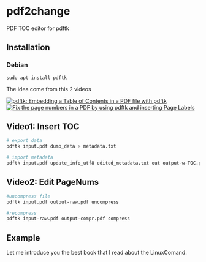 # pdf2change
PDF TOC editor for pdftk

## Installation
### Debian
`sudo apt install pdftk`

The idea come from this 2 videos

[![pdftk: Embedding a Table of Contents in a PDF file with pdftk][img1]][vid1]
[![Fix the page numbers in a PDF by using pdftk and inserting Page Labels][img2]][vid2]


## Video1: Insert TOC
```bash
# export data
pdftk input.pdf dump_data > metadata.txt

# import metadata
pdftk input.pdf update_info_utf8 edited_metadata.txt out output-w-TOC.pdf

```

## Video2: Edit PageNums

```bash
#uncompress file
pdftk input.pdf output-raw.pdf uncompress

#recompress
pdftk input-raw.pdf output-compr.pdf compress
```

## Example
Let me introduce you the best book that I read about the LinuxComand. 




<!-- Bibliografy -->
[img1]: https://img.youtube.com/vi/5dv_02v0zzc/0.jpg
[vid1]: https://www.youtube.com/watch?v=5dv_02v0zzc
[img2]: https://img.youtube.com/vi/zoH1Z_hSpak/0.jpg
[vid2]: https://www.youtube.com/watch?v=zoH1Z_hSpak
[webshell]: http://linuxcommand.org/index.php
[shellbook]: http://sourceforge.net/projects/linuxcommand/files/TLCL/19.01/TLCL-19.01.pdf/download
